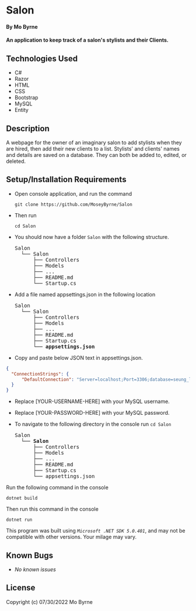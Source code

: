 # Salon

#### By Mo Byrne

#### An application to keep track of a salon's stylists and their Clients.

## Technologies Used

* C#
* Razor
* HTML
* CSS
* Bootstrap
* MySQL
* Entity

## Description

A webpage for the owner of an imaginary salon to add stylists when they are hired, then add their new clients to a list. Stylists' and clients' names and details are saved on a database. They can both be added to, edited, or deleted. 

## Setup/Installation Requirements

* Open console application, and run the command


    ``git clone https://github.com/MoseyByrne/Salon``

* Then run 

    ``cd Salon``

* You should now have a folder `Salon` with the following structure.
    <pre>Salon
    └── Salon
        ├── Controllers
        ├── Models
        ├── ...
        ├── README.md
        └── Startup.cs</pre>

* Add a file named appsettings.json in the following location 

    <pre>Salon
    └── Salon
        ├── Controllers
        ├── Models
        ├── ...
        ├── README.md
        ├── Startup.cs
        └── <strong>appsettings.json</strong></pre>

* Copy and paste below JSON text in appsettings.json.

```json
{
  "ConnectionStrings": {
      "DefaultConnection": "Server=localhost;Port=3306;database=seung_lee;uid=[YOUR-USERNAME-HERE];pwd=[YOUR-PASSWORD-HERE]"
  }
}
```

* Replace [YOUR-USERNAME-HERE] with your MySQL username.

* Replace [YOUR-PASSWORD-HERE] with your MySQL password.


* To navigate to the following directory in the console run ``cd Salon``
  
    <pre>Salon
    └── <strong>Salon</strong>
        ├── Controllers
        ├── Models
        ├── ...
        ├── README.md
        ├── Startup.cs
        └── appsettings.json</pre>

Run the following command in the console

  ``dotnet build``

Then run this command in the console

  ``dotnet run``


This program was built using _`Microsoft .NET SDK 5.0.401`_, and may not be compatible with other versions. Your milage may vary.

## Known Bugs

* _No known issues_

## License


Copyright (c) 07/30/2022 Mo Byrne